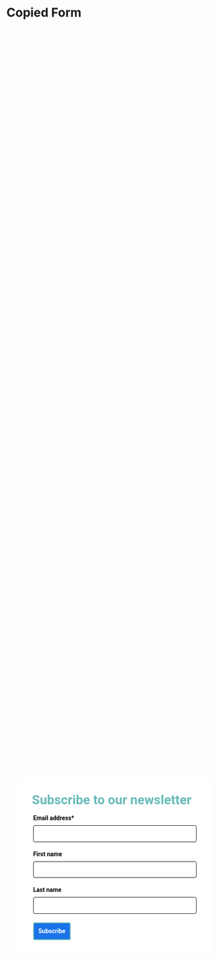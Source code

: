 <!-- Autopilot sidratest capture code -->
<script>
	window.ap3c = window.ap3c || {};
	var ap3c = window.ap3c;
	ap3c.cmd = ap3c.cmd || [];
	ap3c.cmd.push(function() {
		ap3c.init('YdOpqla7nb2nNtwGc2lkcmF0ZXN0', 'https://capture-api-master.stgautopilotapp.com/');
		ap3c.track({v: 0});
	});
	var s, t; s = document.createElement('script'); s.type = 'text/javascript'; s.src = "https://static.ap3stg.com/capture/master/capture.js";
	t = document.getElementsByTagName('script')[0]; t.parentNode.insertBefore(s, t);
</script>

# Copied Form


<div id="61dbc2141a64688f587fc19f" style="width: 100%; height: 100%;"><div id="61dbc2141a64688f587fc19f-form" class="61dbc2141a64688f587fc19f-template" style="position: relative; display: flex; height: 100%; align-items: center; justify-content: center;"><style> .ap3w-embeddable-form-61dbc2141a64688f587fc19f { box-sizing: content-box; width: 100%; font-size: 16px; max-width: 450px; max-height: 100%; overflow: auto; background-color: #ffffff; border: 2px solid transparent; box-shadow: 0 0 10px 3px rgba(0, 0, 0, 0); } .ap3w-embeddable-form-61dbc2141a64688f587fc19f-contained { max-width: 300px; } .ap3w-embeddable-form-61dbc2141a64688f587fc19f:before { content: ' '; display: block; position: absolute; pointer-events: none; left: 0; top: 0; width: 100%; height: 100%; opacity: 80%; background-image: url(null); background-position: center center; background-size: cover; background-repeat: no-repeat; } .ap3w-embeddable-form-content { margin: auto; padding: 32px; } .ap3w-embeddable-form-61dbc2141a64688f587fc19f-top { top: 0; } .ap3w-embeddable-form-61dbc2141a64688f587fc19f-bottom { bottom: 0; } .ap3w-embeddable-form-61dbc2141a64688f587fc19f-rounded { border-radius: 12px; } .ap3w-embeddable-form-61dbc2141a64688f587fc19f .ap3w-text { margin-bottom: 16px; } .ap3w-embeddable-form-61dbc2141a64688f587fc19f .ap3w-text * { padding-bottom: 5px; } .ap3w-embeddable-form-61dbc2141a64688f587fc19f .ap3w-video { margin-bottom: 28px; } .ap3w-embeddable-form-61dbc2141a64688f587fc19f .ap3w-video.ap3w-video--fill {margin: 0 -32px; margin-bottom: 28px;} .ap3w-embeddable-form-61dbc2141a64688f587fc19f .ap3w-video.ap3w-video--fill.ap3w-video--first { margin: -32px; margin-bottom: 28px;} .ap3w-embeddable-form-61dbc2141a64688f587fc19f .ap3w-video.ap3w-video--fill.ap3w-video--last { margin: -32px; margin-top: 20px;} .ap3w-embeddable-form-61dbc2141a64688f587fc19f .ap3w-image { margin-bottom: 28px; } .ap3w-embeddable-form-61dbc2141a64688f587fc19f .ap3w-image.ap3w-image--fill {margin: 0 -32px; margin-bottom: 28px;} .ap3w-embeddable-form-61dbc2141a64688f587fc19f .ap3w-image.ap3w-image--fill.ap3w-image--first { margin: -32px; margin-bottom: 28px;} .ap3w-embeddable-form-61dbc2141a64688f587fc19f .ap3w-image.ap3w-image--fill.ap3w-image--last { margin: -32px; margin-top: 20px;} .ap3w-embeddable-form-61dbc2141a64688f587fc19f .ap3w-reaction { margin-bottom: 16px; } .ap3w-embeddable-form-61dbc2141a64688f587fc19f .ap3w-form { margin-bottom: 16px; } .ap3w-embeddable-form-61dbc2141a64688f587fc19f .ap3w-form .ap3w-input input[type=text], .ap3w-embeddable-form-61dbc2141a64688f587fc19f .ap3w-form .ap3w-input input[type=email] { margin-bottom: 12px; } .ap3w-embeddable-form-tcpa-wrapper { text-align: center; margin-top: 12px; } .ap3w-embeddable-form-tcpa__text { color: #616161; margin: 0; font-size: 11px; line-height: 14px; } .ap3-form-br { flex-basis: 100%; height: 0; } </style><div id="selected-_mat5j4hwh" class=" ap3w-embeddable-form-61dbc2141a64688f587fc19f ap3w-embeddable-form-61dbc2141a64688f587fc19f-full ap3w-embeddable-form-61dbc2141a64688f587fc19f-solid " data-select="true"><form id="ap3w-embeddable-form-61dbc2141a64688f587fc19f" class="ap3w-embeddable-form-content" style="display:flex;flex-wrap:wrap;justify-content:space-between"><div class="ap3-form-br"></div><style> .ap3w-text-61dbc2141a64688f587fc19f { position: relative; margin: 0; margin-bottom: 16px; } .ap3w-text-61dbc2141a64688f587fc19f.ap3w-text--last { margin-bottom: 0!important; } .ap3w-text-61dbc2141a64688f587fc19f * { margin: 0; padding-bottom: 8px; } .ap3w-text-61dbc2141a64688f587fc19f *:last-child { padding-bottom: 0!important; } .ap3w-text-61dbc2141a64688f587fc19f a { color: #1a73e8; text-decoration: underline; } .ap3w-text-61dbc2141a64688f587fc19f h1, .ap3w-text-61dbc2141a64688f587fc19f h2, .ap3w-text-61dbc2141a64688f587fc19f h3, .ap3w-text-61dbc2141a64688f587fc19f h4, .ap3w-text-61dbc2141a64688f587fc19f h5, .ap3w-text-61dbc2141a64688f587fc19f h6, .ap3w-text-61dbc2141a64688f587fc19f p, .ap3w-text-61dbc2141a64688f587fc19f div> ul { text-transform: unset; text-decoration: unset; text-indent: unset; } .ap3w-text-61dbc2141a64688f587fc19f h1 { font-family: Roboto, sans-serif; font-size: 30px; line-height: 1.2; color: #68BBB9; font-weight: 700; font-style: normal; } .ap3w-text-61dbc2141a64688f587fc19f h2 { font-family: Roboto, sans-serif; font-size: 20px; line-height: 1.2; color: #68BBB9; font-weight: 700; font-style: normal; } .ap3w-text-61dbc2141a64688f587fc19f h3 { font-family: Roboto, Helvetica; font-size: 17px; line-height: 1.2; color: #616161; font-weight: 400; font-style: normal; } .ap3w-text-61dbc2141a64688f587fc19f h4 { font-family: Roboto, Helvetica; font-size: 14px; line-height: 1.2; color: #616161; font-weight: 400; font-style: normal; } .ap3w-text-61dbc2141a64688f587fc19f h5 { font-family: Roboto, Helvetica; font-size: 12px; line-height: 1.2; color: #616161; font-weight: 400; font-style: normal; } .ap3w-text-61dbc2141a64688f587fc19f h6 { font-family: Roboto, Helvetica; font-size: 12px; line-height: 1.2; color: #616161; font-weight: 400; font-style: normal; } .ap3w-text-61dbc2141a64688f587fc19f p { font-family: Roboto, Helvetica; font-size: 14px; line-height: 1.2; color: #616161; font-weight: 400; font-style: normal; } .ap3w-text-61dbc2141a64688f587fc19f div > ul { font-family: Roboto, Helvetica; font-size: 14px; line-height: 1.2; color: #616161; font-weight: 400; font-style: normal; } </style><div id="selected-_ttpxsdp0m" class="ap3w-text ap3w-text-61dbc2141a64688f587fc19f ap3w-text--first "><div data-select="true"><h1>Subscribe to our newsletter</h1></div></div><div class="ap3-form-br"></div><style> .ap3w-form-input-61dbc2141a64688f587fc19f { margin-bottom: 20px; } .ap3w-form-input-61dbc2141a64688f587fc19f input, .ap3w-form-input-61dbc2141a64688f587fc19f textarea { margin-top: 8px; box-sizing: border-box; width: 100%; background-color: #FFFFFF; border: 1px solid #000000; color: #000000; outline: none; font-family: Roboto, Helvetica; font-weight: 400; font-style: normal; font-size: 14px; line-height: 1.2; padding: 10px 16px; resize: none; border-radius: 4px; } .ap3w-form-input-61dbc2141a64688f587fc19f input[type="datetime-local"], .ap3w-form-input-61dbc2141a64688f587fc19f input[type="date"] { padding: 8px 16px; } .ap3w-form-input-61dbc2141a64688f587fc19f .ap3w-form-input-label { font-weight: bold; color: #000000; font-family: Roboto, Helvetica; font-size: 14px; line-height: 1.2; } </style><div id="selected-_c0bs64bis" class="ap3w-form-input ap3w-form-input-61dbc2141a64688f587fc19f" data-select="true" data-field-id="str::email" data-merge-strategy="override" style="margin-right:3px;margin-left:3px;width:100%"><label for="ap3w-form-input-email-61dbc2141a64688f587fc19f" class="ap3w-form-input-label">Email address*</label><input type="email" id="ap3w-form-input-email-61dbc2141a64688f587fc19f" step="1" name="email" required=""></div><div class="ap3-form-br"></div><style> .ap3w-form-input-61dbc2141a64688f587fc19f { margin-bottom: 20px; } .ap3w-form-input-61dbc2141a64688f587fc19f input, .ap3w-form-input-61dbc2141a64688f587fc19f textarea { margin-top: 8px; box-sizing: border-box; width: 100%; background-color: #FFFFFF; border: 1px solid #000000; color: #000000; outline: none; font-family: Roboto, Helvetica; font-weight: 400; font-style: normal; font-size: 14px; line-height: 1.2; padding: 10px 16px; resize: none; border-radius: 4px; } .ap3w-form-input-61dbc2141a64688f587fc19f input[type="datetime-local"], .ap3w-form-input-61dbc2141a64688f587fc19f input[type="date"] { padding: 8px 16px; } .ap3w-form-input-61dbc2141a64688f587fc19f .ap3w-form-input-label { font-weight: bold; color: #000000; font-family: Roboto, Helvetica; font-size: 14px; line-height: 1.2; } </style><div id="selected-_v8a4guy4r" class="ap3w-form-input ap3w-form-input-61dbc2141a64688f587fc19f" data-select="true" data-field-id="str::first" data-merge-strategy="override" style="margin-right:3px;margin-left:3px;width:100%"><label for="ap3w-form-input-text-61dbc2141a64688f587fc19f" class="ap3w-form-input-label">First name</label><input type="text" id="ap3w-form-input-text-61dbc2141a64688f587fc19f" step="1" name="first_name"></div><div class="ap3-form-br"></div><style> .ap3w-form-input-61dbc2141a64688f587fc19f { margin-bottom: 20px; } .ap3w-form-input-61dbc2141a64688f587fc19f input, .ap3w-form-input-61dbc2141a64688f587fc19f textarea { margin-top: 8px; box-sizing: border-box; width: 100%; background-color: #FFFFFF; border: 1px solid #000000; color: #000000; outline: none; font-family: Roboto, Helvetica; font-weight: 400; font-style: normal; font-size: 14px; line-height: 1.2; padding: 10px 16px; resize: none; border-radius: 4px; } .ap3w-form-input-61dbc2141a64688f587fc19f input[type="datetime-local"], .ap3w-form-input-61dbc2141a64688f587fc19f input[type="date"] { padding: 8px 16px; } .ap3w-form-input-61dbc2141a64688f587fc19f .ap3w-form-input-label { font-weight: bold; color: #000000; font-family: Roboto, Helvetica; font-size: 14px; line-height: 1.2; } </style><div id="selected-_vsniurt5d" class="ap3w-form-input ap3w-form-input-61dbc2141a64688f587fc19f" data-select="true" data-field-id="str::last" data-merge-strategy="override" style="margin-right:3px;margin-left:3px;width:100%"><label for="ap3w-form-input-text-61dbc2141a64688f587fc19f" class="ap3w-form-input-label">Last name</label><input type="text" id="ap3w-form-input-text-61dbc2141a64688f587fc19f" step="1" name="last_name"></div><div class="ap3-form-br"></div><style> .ap3w-form-button-61dbc2141a64688f587fc19f button { cursor: pointer; padding: 10px; font-weight: bold; outline: none; margin-left: 3px; border: 2px solid #68BBB9; color: #ffffff; background-color: #1a73e8; font-family: Roboto, Helvetica; font-size: 14px; line-height: 1.2; border-radius: 4px; flex: 1; } </style><div id="selected-_khwfjo7ex" class=" ap3w-form-button ap3w-form-button-61dbc2141a64688f587fc19f "><button id="ap3w-form-button-61dbc2141a64688f587fc19f" type="submit" data-select="true" data-button-on-click="thank-you">Subscribe</button></div></form></div></div><div id="61dbc2141a64688f587fc19f-thank-you" class="61dbc2141a64688f587fc19f-template" style="position: relative; display: none; height: 100%; align-items: center; justify-content: center;"><style> .ap3w-embeddable-form-61dbc2141a64688f587fc19f { box-sizing: content-box; width: 100%; font-size: 16px; max-width: 450px; max-height: 100%; overflow: auto; background-color: #ffffff; border: 2px solid transparent; box-shadow: 0 0 10px 3px rgba(0, 0, 0, 0); } .ap3w-embeddable-form-61dbc2141a64688f587fc19f-contained { max-width: 300px; } .ap3w-embeddable-form-61dbc2141a64688f587fc19f:before { content: ' '; display: block; position: absolute; pointer-events: none; left: 0; top: 0; width: 100%; height: 100%; opacity: 80%; background-image: url(null); background-position: center center; background-size: cover; background-repeat: no-repeat; } .ap3w-embeddable-form-content { margin: auto; padding: 32px; } .ap3w-embeddable-form-61dbc2141a64688f587fc19f-top { top: 0; } .ap3w-embeddable-form-61dbc2141a64688f587fc19f-bottom { bottom: 0; } .ap3w-embeddable-form-61dbc2141a64688f587fc19f-rounded { border-radius: 12px; } .ap3w-embeddable-form-61dbc2141a64688f587fc19f .ap3w-text { margin-bottom: 16px; } .ap3w-embeddable-form-61dbc2141a64688f587fc19f .ap3w-text * { padding-bottom: 5px; } .ap3w-embeddable-form-61dbc2141a64688f587fc19f .ap3w-video { margin-bottom: 28px; } .ap3w-embeddable-form-61dbc2141a64688f587fc19f .ap3w-video.ap3w-video--fill {margin: 0 -32px; margin-bottom: 28px;} .ap3w-embeddable-form-61dbc2141a64688f587fc19f .ap3w-video.ap3w-video--fill.ap3w-video--first { margin: -32px; margin-bottom: 28px;} .ap3w-embeddable-form-61dbc2141a64688f587fc19f .ap3w-video.ap3w-video--fill.ap3w-video--last { margin: -32px; margin-top: 20px;} .ap3w-embeddable-form-61dbc2141a64688f587fc19f .ap3w-image { margin-bottom: 28px; } .ap3w-embeddable-form-61dbc2141a64688f587fc19f .ap3w-image.ap3w-image--fill {margin: 0 -32px; margin-bottom: 28px;} .ap3w-embeddable-form-61dbc2141a64688f587fc19f .ap3w-image.ap3w-image--fill.ap3w-image--first { margin: -32px; margin-bottom: 28px;} .ap3w-embeddable-form-61dbc2141a64688f587fc19f .ap3w-image.ap3w-image--fill.ap3w-image--last { margin: -32px; margin-top: 20px;} .ap3w-embeddable-form-61dbc2141a64688f587fc19f .ap3w-reaction { margin-bottom: 16px; } .ap3w-embeddable-form-61dbc2141a64688f587fc19f .ap3w-form { margin-bottom: 16px; } .ap3w-embeddable-form-61dbc2141a64688f587fc19f .ap3w-form .ap3w-input input[type=text], .ap3w-embeddable-form-61dbc2141a64688f587fc19f .ap3w-form .ap3w-input input[type=email] { margin-bottom: 12px; } .ap3w-embeddable-form-tcpa-wrapper { text-align: center; margin-top: 12px; } .ap3w-embeddable-form-tcpa__text { color: #616161; margin: 0; font-size: 11px; line-height: 14px; } .ap3-form-br { flex-basis: 100%; height: 0; } </style><div id="selected-_ie8isqym1" class=" ap3w-embeddable-form-61dbc2141a64688f587fc19f ap3w-embeddable-form-61dbc2141a64688f587fc19f-full ap3w-embeddable-form-61dbc2141a64688f587fc19f-solid " data-select="true"><form id="ap3w-embeddable-form-61dbc2141a64688f587fc19f" class="ap3w-embeddable-form-content" style="display:flex;flex-wrap:wrap;justify-content:space-between"><div class="ap3-form-br"></div><style> .ap3w-text-61dbc2141a64688f587fc19f { position: relative; margin: 0; margin-bottom: 16px; } .ap3w-text-61dbc2141a64688f587fc19f.ap3w-text--last { margin-bottom: 0!important; } .ap3w-text-61dbc2141a64688f587fc19f * { margin: 0; padding-bottom: 8px; } .ap3w-text-61dbc2141a64688f587fc19f *:last-child { padding-bottom: 0!important; } .ap3w-text-61dbc2141a64688f587fc19f a { color: #1a73e8; text-decoration: underline; } .ap3w-text-61dbc2141a64688f587fc19f h1, .ap3w-text-61dbc2141a64688f587fc19f h2, .ap3w-text-61dbc2141a64688f587fc19f h3, .ap3w-text-61dbc2141a64688f587fc19f h4, .ap3w-text-61dbc2141a64688f587fc19f h5, .ap3w-text-61dbc2141a64688f587fc19f h6, .ap3w-text-61dbc2141a64688f587fc19f p, .ap3w-text-61dbc2141a64688f587fc19f div> ul { text-transform: unset; text-decoration: unset; text-indent: unset; } .ap3w-text-61dbc2141a64688f587fc19f h1 { font-family: Roboto, sans-serif; font-size: 30px; line-height: 1.2; color: #68BBB9; font-weight: 700; font-style: normal; } .ap3w-text-61dbc2141a64688f587fc19f h2 { font-family: Roboto, sans-serif; font-size: 20px; line-height: 1.2; color: #68BBB9; font-weight: 700; font-style: normal; } .ap3w-text-61dbc2141a64688f587fc19f h3 { font-family: Roboto, Helvetica; font-size: 17px; line-height: 1.2; color: #616161; font-weight: 400; font-style: normal; } .ap3w-text-61dbc2141a64688f587fc19f h4 { font-family: Roboto, Helvetica; font-size: 14px; line-height: 1.2; color: #616161; font-weight: 400; font-style: normal; } .ap3w-text-61dbc2141a64688f587fc19f h5 { font-family: Roboto, Helvetica; font-size: 12px; line-height: 1.2; color: #616161; font-weight: 400; font-style: normal; } .ap3w-text-61dbc2141a64688f587fc19f h6 { font-family: Roboto, Helvetica; font-size: 12px; line-height: 1.2; color: #616161; font-weight: 400; font-style: normal; } .ap3w-text-61dbc2141a64688f587fc19f p { font-family: Roboto, Helvetica; font-size: 14px; line-height: 1.2; color: #616161; font-weight: 400; font-style: normal; } .ap3w-text-61dbc2141a64688f587fc19f div > ul { font-family: Roboto, Helvetica; font-size: 14px; line-height: 1.2; color: #616161; font-weight: 400; font-style: normal; } </style><div id="selected-_j6mq8izck" class="ap3w-text ap3w-text-61dbc2141a64688f587fc19f ap3w-text--first ap3w-text--last"><div data-select="true"><h2>Thank you!</h2></div></div></form></div></div></div>
Don't forget to add the Autopilot tracking code to the head of the

